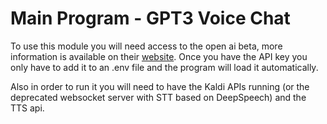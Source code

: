 # Main Program - GPT3 Voice Chat

To use this module you will need access to the open ai beta, more information is available on their [website](https://beta.openai.com/). Once you have the API key you only have to add it to an .env file and the program will load it automatically.

Also in order to run it you will need to have the Kaldi APIs running (or the deprecated websocket server with STT based on DeepSpeech) and the TTS api. 